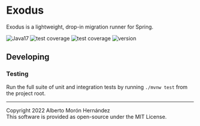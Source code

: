 # Exodus

Exodus is a lightweight, drop-in migration runner for Spring.

<p>
    <img id="badge--java" src="https://img.shields.io/badge/Java-17%2B-b07219" alt="Java17" />
    <img id="badge--spring" src="https://img.shields.io/badge/Spring-5%2B-6db33f" alt="test coverage" />
    <img id="badge--tests" src="https://img.shields.io/badge/tests-100%25%20%E2%9C%94-brightgreen" alt="test coverage" />
    <img id="badge--version" src="https://img.shields.io/badge/version-0.0.1-white" alt="version" />
</p>


## Developing

### Testing

Run the full suite of unit and integration tests by running `./mvnw test` from the project root.


---

Copyright 2022 Alberto Morón Hernández  
This software is provided as open-source under the MIT License.
